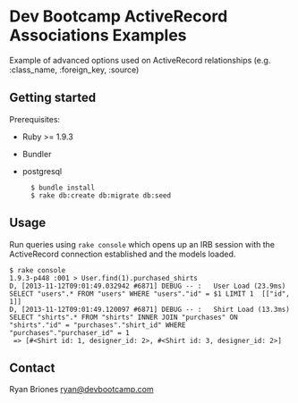 # Dev Bootcamp ActiveRecord Associations Examples

Example of advanced options used on ActiveRecord relationships (e.g. :class\_name, :foreign\_key, :source)

## Getting started

Prerequisites:

* Ruby >= 1.9.3
* Bundler
* postgresql

        $ bundle install
        $ rake db:create db:migrate db:seed

## Usage

Run queries using `rake console` which opens up an IRB session with the ActiveRecord connection established and the models loaded.

    $ rake console
    1.9.3-p448 :001 > User.find(1).purchased_shirts
    D, [2013-11-12T09:01:49.032942 #6871] DEBUG -- :   User Load (23.9ms)  SELECT "users".* FROM "users" WHERE "users"."id" = $1 LIMIT 1  [["id", 1]]
    D, [2013-11-12T09:01:49.120097 #6871] DEBUG -- :   Shirt Load (13.3ms)  SELECT "shirts".* FROM "shirts" INNER JOIN "purchases" ON "shirts"."id" = "purchases"."shirt_id" WHERE "purchases"."purchaser_id" = 1
     => [#<Shirt id: 1, designer_id: 2>, #<Shirt id: 3, designer_id: 2>]

## Contact

Ryan Briones <ryan@devbootcamp.com>
